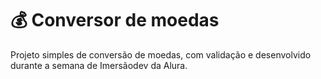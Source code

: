 # 💰 Conversor de moedas
Projeto simples de conversão de moedas, com validação e desenvolvido durante a semana de Imersãodev da Alura.
